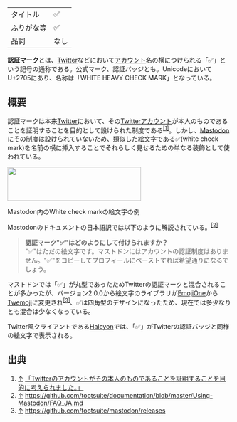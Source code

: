 <div>

|            |      |
|------------|------|
| タイトル   | ✅   |
| ふりがな等 | ✅   |
| 品詞       | なし |

  
**認証マーク**とは、[Twitter](/Twitter "Twitter")などにおいて[アカウント](/%E3%82%A2%E3%82%AB%E3%82%A6%E3%83%B3%E3%83%88 "アカウント")名の横につけられる「✅」という記号の通称である。公式マーク、認証バッジとも。UnicodeにおいてU+2705にあり、名称は「WHITE HEAVY CHECK MARK」となっている。

## 概要

認証マークは本来[Twitter](/Twitter "Twitter")において、その[Twitter](/Twitter "Twitter")[アカウント](/%E3%82%A2%E3%82%AB%E3%82%A6%E3%83%B3%E3%83%88 "アカウント")が本人のものであることを証明することを目的として設けられた制度である<sup>[\[1\]](#cite_note-1)</sup>。しかし、[Mastodon](/%E3%83%9E%E3%82%B9%E3%83%88%E3%83%89%E3%83%B3 "マストドン")にその制度は設けられていないため、類似した絵文字である✅(white check mark)を名前の横に挿入することでそれらしく見せるための単なる装飾として使われている。

<div>

<div>

[<img src="/images/thumb/6/6f/%E8%AA%8D%E8%A8%BC%E3%83%9E%E3%83%BC%E3%82%AF.png/300px-%E8%AA%8D%E8%A8%BC%E3%83%9E%E3%83%BC%E3%82%AF.png" srcset="/images/thumb/6/6f/%E8%AA%8D%E8%A8%BC%E3%83%9E%E3%83%BC%E3%82%AF.png/450px-%E8%AA%8D%E8%A8%BC%E3%83%9E%E3%83%BC%E3%82%AF.png 1.5x, /images/thumb/6/6f/%E8%AA%8D%E8%A8%BC%E3%83%9E%E3%83%BC%E3%82%AF.png/600px-%E8%AA%8D%E8%A8%BC%E3%83%9E%E3%83%BC%E3%82%AF.png 2x" width="300" height="76" />](/%E3%83%95%E3%82%A1%E3%82%A4%E3%83%AB:%E8%AA%8D%E8%A8%BC%E3%83%9E%E3%83%BC%E3%82%AF.png)

<div>

<div>

[](/%E3%83%95%E3%82%A1%E3%82%A4%E3%83%AB:%E8%AA%8D%E8%A8%BC%E3%83%9E%E3%83%BC%E3%82%AF.png "拡大")

</div>

Mastodon内のWhite check markの絵文字の例

</div>

</div>

</div>

Mastodonのドキュメントの日本語訳では以下のように解説されている。<sup>[\[2\]](#cite_note-2)</sup>

> **認証マーク"✅"はどのようにして付けられますか？**  
> "✅"はただの絵文字です。マストドンにはアカウントの認証制度はありません。"✅"をコピーしてプロフィールにペーストすれば希望通りになるでしょう。

マストドンでは「✅」が丸型であったためTwitterの認証マークと混合されることが多かったが、バージョン2.0.0から絵文字のライブラリが[EmojiOne](/EmojiOne "EmojiOne (存在しないページ)")から[Twemoji](/Twemoji "Twemoji (存在しないページ)")に変更され<sup>[\[3\]](#cite_note-3)</sup>、✅は四角型のデザインになったため、現在では多少なりとも混合は少なくなっている。

Twitter風クライアントである[Halcyon](/Halcyon "Halcyon")では、「✅」がTwitterの認証バッジと同様の絵文字で表示される。

## 出典

<div>

1.  [↑](#cite_ref-1) <a href="https://blog.twitter.com/official/ja_jp/a/ja/2016/0720verified.html" rel="nofollow">「Twitterのアカウントがその本人のものであることを証明することを目的に考えられました。」</a>
2.  [↑](#cite_ref-2) <a href="https://github.com/tootsuite/documentation/blob/master/Using-Mastodon/FAQ_JA.md" rel="nofollow">https://github.com/tootsuite/documentation/blob/master/Using-Mastodon/FAQ_JA.md</a>
3.  [↑](#cite_ref-3) <a href="https://github.com/tootsuite/mastodon/releases" rel="nofollow">https://github.com/tootsuite/mastodon/releases</a>

</div>

</div>
